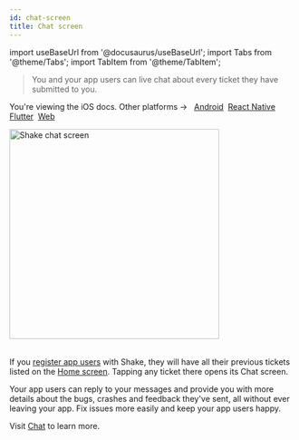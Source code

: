 ```yaml
---
id: chat-screen
title: Chat screen
---
```

import useBaseUrl from '@docusaurus/useBaseUrl';
import Tabs from '@theme/Tabs';
import TabItem from '@theme/TabItem';

>You and your app users can live chat about every ticket they have submitted to you.

<p class="p2 mt-40">You're viewing the iOS docs. Other platforms → &nbsp;
<a href="/docs/android/shake-ui/chat-screen/">Android</a>&nbsp;
<a href="/docs/react/shake-ui/chat-screen/">React Native</a>&nbsp; 
<a href="/docs/flutter/shake-ui/chat-screen/">Flutter</a>&nbsp;  
<a href="​​/docs/web/shake-ui/#chat-screen">Web</a>&nbsp;
</p>


<table class="media-container mt-50 mb-30">
 <img
   alt="Shake chat screen"
  width="370"
  src={useBaseUrl('screens/android-chat-screen@2x.png')}
 />
 </table>
 

If you [register app users](/ios/users/register-user) with Shake, they will have all their previous tickets listed on the [Home screen](/ios/shake-ui/home-screen).
Tapping any ticket there opens its Chat screen.

Your app users can reply to your messages and provide you with more details 
about the bugs, crashes and feedback they've sent, all without ever leaving your app.
Fix issues more easily and keep your app users happy.

Visit [Chat](/ios/users/chat/) to learn more.
